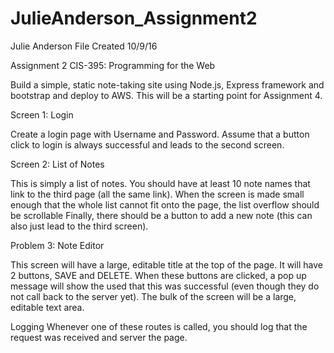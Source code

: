 # JulieAnderson_Assignment2

Julie Anderson File Created 10/9/16 

Assignment 2
CIS-395: Programming for the Web

Build a simple, static note-taking site using Node.js, Express framework and bootstrap and
deploy to AWS. This will be a starting point for Assignment 4.

Screen 1: Login

Create a login page with Username and Password. Assume that a button click to login is always
successful and leads to the second screen.

Screen 2: List of Notes

This is simply a list of notes. You should have at least 10 note names that link to the third page (all the
same link). When the screen is made small enough that the whole list cannot fit onto the page, the list
overflow should be scrollable
Finally, there should be a button to add a new note (this can also just lead to the third screen).

Problem 3: Note Editor

This screen will have a large, editable title at the top of the page. It will have 2 buttons, SAVE and
DELETE. When these buttons are clicked, a pop up message will show the used that this was successful
(even though they do not call back to the server yet).
The bulk of the screen will be a large, editable text area.

Logging
Whenever one of these routes is called, you should log that the request was received and server the
page.
